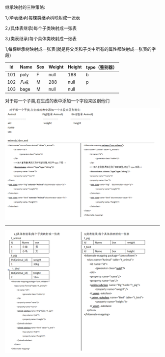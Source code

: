 继承映射的三种策略:

1,(单表继承)每棵类继承树映射成一张表

2,(具体表继承)每个子类映射成一张表

3,(类表继承)每个具体类映射成一张表 

1,每棵继承树映射成一张表(就是将父类和子类中所有的属性都映射成一张表的字段)

| Id   | Name | Sex  | Weight | Height | type（鉴别器） |
| ---- | ---- | ---- | ------ | ------ | -------------- |
| 101  | poly | F    | null   | 188    | b              |
| 102  | 八戒 | M    | 288    | null   | p              |
| 103  | bage | M    | null   | null   |                |

 对于每一个子类,在生成的表中添加一个字段来区别他们

![](img/o-10.png)

---

![](img/o-11.png)